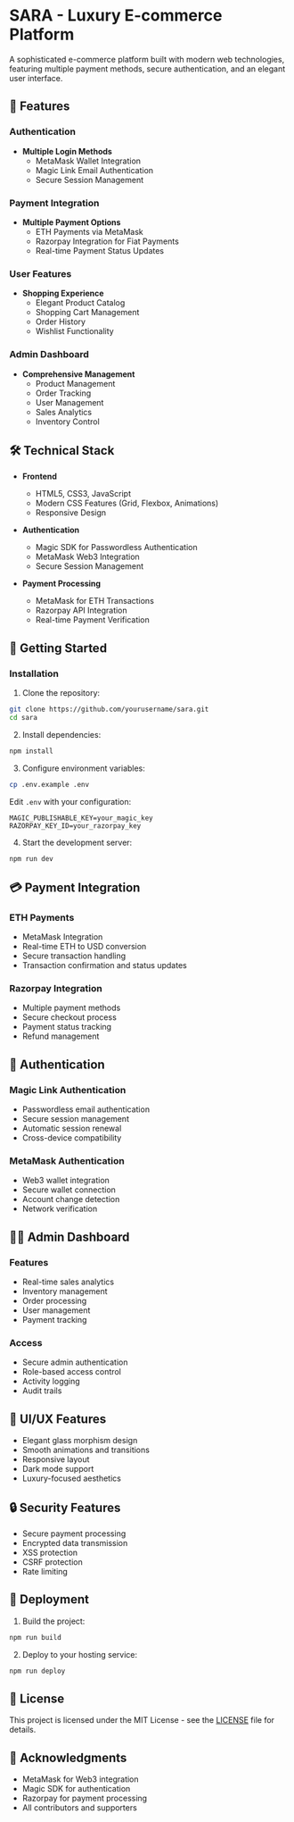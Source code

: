 # SARA - Luxury E-commerce Platform

A sophisticated e-commerce platform built with modern web technologies, featuring multiple payment methods, secure authentication, and an elegant user interface.

## 🌟 Features

### Authentication
- **Multiple Login Methods**
  - MetaMask Wallet Integration
  - Magic Link Email Authentication
  - Secure Session Management

### Payment Integration
- **Multiple Payment Options**
  - ETH Payments via MetaMask
  - Razorpay Integration for Fiat Payments
  - Real-time Payment Status Updates

### User Features
- **Shopping Experience**
  - Elegant Product Catalog
  - Shopping Cart Management
  - Order History
  - Wishlist Functionality

### Admin Dashboard
- **Comprehensive Management**
  - Product Management
  - Order Tracking
  - User Management
  - Sales Analytics
  - Inventory Control

## 🛠️ Technical Stack

- **Frontend**
  - HTML5, CSS3, JavaScript
  - Modern CSS Features (Grid, Flexbox, Animations)
  - Responsive Design

- **Authentication**
  - Magic SDK for Passwordless Authentication
  - MetaMask Web3 Integration
  - Secure Session Management

- **Payment Processing**
  - MetaMask for ETH Transactions
  - Razorpay API Integration
  - Real-time Payment Verification

## 🚀 Getting Started

### Installation

1. Clone the repository:
```bash
git clone https://github.com/yourusername/sara.git
cd sara
```

2. Install dependencies:
```bash
npm install
```

3. Configure environment variables:
```bash
cp .env.example .env
```
Edit `.env` with your configuration:
```
MAGIC_PUBLISHABLE_KEY=your_magic_key
RAZORPAY_KEY_ID=your_razorpay_key
```

4. Start the development server:
```bash
npm run dev
```

## 💳 Payment Integration

### ETH Payments
- MetaMask Integration
- Real-time ETH to USD conversion
- Secure transaction handling
- Transaction confirmation and status updates

### Razorpay Integration
- Multiple payment methods
- Secure checkout process
- Payment status tracking
- Refund management

## 🔐 Authentication

### Magic Link Authentication
- Passwordless email authentication
- Secure session management
- Automatic session renewal
- Cross-device compatibility

### MetaMask Authentication
- Web3 wallet integration
- Secure wallet connection
- Account change detection
- Network verification

## 👨‍💼 Admin Dashboard

### Features
- Real-time sales analytics
- Inventory management
- Order processing
- User management
- Payment tracking

### Access
- Secure admin authentication
- Role-based access control
- Activity logging
- Audit trails

## 🎨 UI/UX Features

- Elegant glass morphism design
- Smooth animations and transitions
- Responsive layout
- Dark mode support
- Luxury-focused aesthetics

## 🔒 Security Features

- Secure payment processing
- Encrypted data transmission
- XSS protection
- CSRF protection
- Rate limiting

## 🚀 Deployment

1. Build the project:
```bash
npm run build
```

2. Deploy to your hosting service:
```bash
npm run deploy
```

## 📄 License

This project is licensed under the MIT License - see the [LICENSE](LICENSE) file for details.

## 🙏 Acknowledgments

- MetaMask for Web3 integration
- Magic SDK for authentication
- Razorpay for payment processing
- All contributors and supporters
